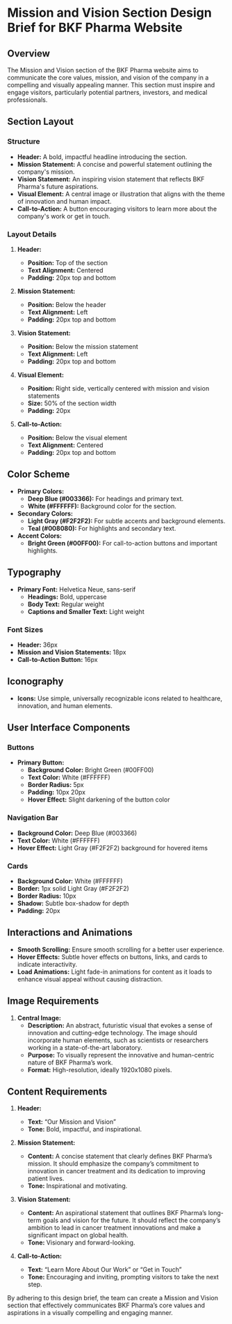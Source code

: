 # Mission and Vision Section Design Brief for BKF Pharma Website

## Overview
The Mission and Vision section of the BKF Pharma website aims to communicate the core values, mission, and vision of the company in a compelling and visually appealing manner. This section must inspire and engage visitors, particularly potential partners, investors, and medical professionals.

## Section Layout
### Structure
- **Header:** A bold, impactful headline introducing the section.
- **Mission Statement:** A concise and powerful statement outlining the company's mission.
- **Vision Statement:** An inspiring vision statement that reflects BKF Pharma's future aspirations.
- **Visual Element:** A central image or illustration that aligns with the theme of innovation and human impact.
- **Call-to-Action:** A button encouraging visitors to learn more about the company's work or get in touch.

### Layout Details
1. **Header:** 
   - **Position:** Top of the section
   - **Text Alignment:** Centered
   - **Padding:** 20px top and bottom

2. **Mission Statement:**
   - **Position:** Below the header
   - **Text Alignment:** Left
   - **Padding:** 20px top and bottom

3. **Vision Statement:**
   - **Position:** Below the mission statement
   - **Text Alignment:** Left
   - **Padding:** 20px top and bottom

4. **Visual Element:**
   - **Position:** Right side, vertically centered with mission and vision statements
   - **Size:** 50% of the section width
   - **Padding:** 20px

5. **Call-to-Action:**
   - **Position:** Below the visual element
   - **Text Alignment:** Centered
   - **Padding:** 20px top and bottom

## Color Scheme
- **Primary Colors:**
  - **Deep Blue (#003366):** For headings and primary text.
  - **White (#FFFFFF):** Background color for the section.
- **Secondary Colors:**
  - **Light Gray (#F2F2F2):** For subtle accents and background elements.
  - **Teal (#008080):** For highlights and secondary text.
- **Accent Colors:**
  - **Bright Green (#00FF00):** For call-to-action buttons and important highlights.

## Typography
- **Primary Font:** Helvetica Neue, sans-serif
  - **Headings:** Bold, uppercase
  - **Body Text:** Regular weight
  - **Captions and Smaller Text:** Light weight

### Font Sizes
- **Header:** 36px
- **Mission and Vision Statements:** 18px
- **Call-to-Action Button:** 16px

## Iconography
- **Icons:** Use simple, universally recognizable icons related to healthcare, innovation, and human elements.

## User Interface Components
### Buttons
- **Primary Button:**
  - **Background Color:** Bright Green (#00FF00)
  - **Text Color:** White (#FFFFFF)
  - **Border Radius:** 5px
  - **Padding:** 10px 20px
  - **Hover Effect:** Slight darkening of the button color

### Navigation Bar
- **Background Color:** Deep Blue (#003366)
- **Text Color:** White (#FFFFFF)
- **Hover Effect:** Light Gray (#F2F2F2) background for hovered items

### Cards
- **Background Color:** White (#FFFFFF)
- **Border:** 1px solid Light Gray (#F2F2F2)
- **Border Radius:** 10px
- **Shadow:** Subtle box-shadow for depth
- **Padding:** 20px

## Interactions and Animations
- **Smooth Scrolling:** Ensure smooth scrolling for a better user experience.
- **Hover Effects:** Subtle hover effects on buttons, links, and cards to indicate interactivity.
- **Load Animations:** Light fade-in animations for content as it loads to enhance visual appeal without causing distraction.

## Image Requirements
1. **Central Image:**
   - **Description:** An abstract, futuristic visual that evokes a sense of innovation and cutting-edge technology. The image should incorporate human elements, such as scientists or researchers working in a state-of-the-art laboratory.
   - **Purpose:** To visually represent the innovative and human-centric nature of BKF Pharma’s work.
   - **Format:** High-resolution, ideally 1920x1080 pixels.

## Content Requirements
1. **Header:**
   - **Text:** “Our Mission and Vision”
   - **Tone:** Bold, impactful, and inspirational.

2. **Mission Statement:**
   - **Content:** A concise statement that clearly defines BKF Pharma’s mission. It should emphasize the company’s commitment to innovation in cancer treatment and its dedication to improving patient lives.
   - **Tone:** Inspirational and motivating.

3. **Vision Statement:**
   - **Content:** An aspirational statement that outlines BKF Pharma’s long-term goals and vision for the future. It should reflect the company’s ambition to lead in cancer treatment innovations and make a significant impact on global health.
   - **Tone:** Visionary and forward-looking.

4. **Call-to-Action:**
   - **Text:** “Learn More About Our Work” or “Get in Touch”
   - **Tone:** Encouraging and inviting, prompting visitors to take the next step.

By adhering to this design brief, the team can create a Mission and Vision section that effectively communicates BKF Pharma’s core values and aspirations in a visually compelling and engaging manner.